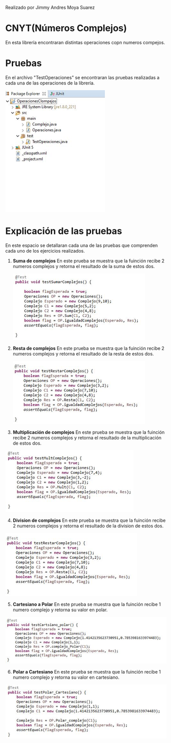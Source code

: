 Realizado por Jimmy Andres Moya Suarez

# CNYT(Números Complejos)

En esta librería encontraran distintas operaciones copn numeros compejos.

# Pruebas

En el archivo "TestOperaciones" se encontraran las pruebas realizadas a cada una de las operaciones de la librería.

![](Imagenes/1.JPG)

# Explicación de las pruebas

En este espacio se detallaran cada una de las pruebas que comprenden cada uno de los ejercicios realizados.

1. **Suma de complejos**
	  En este prueba se muestra que la fuinción recibe 2 numeros complejos y retorna el resultado de la suma de estos dos.
    
	![](Imagenes/2.JPG)

 2. **Resta de complejos**
	 En este prueba se muestra que la fuinción recibe 2 numeros complejos y retorna el resultado de la resta de estos dos.
	  
	![](Imagenes/3.JPG) 
	
 3.  **Multiplicación de complejos**
	En este prueba se muestra que la fuinción recibe 2 numeros complejos y retorna el resultado de la multiplicación de estos dos.
  
  ![](Imagenes/4.JPG) 
  
  4. **Division de complejos**
  En este prueba se muestra que la fuinción recibe 2 numeros complejos y retorna el resultado de la division de estos dos.
  
![](Imagenes/3.JPG)
  
  5. **Cartesiano a Polar**
  En este prueba se muestra que la fuinción recibe 1 numero complejo y retorna su valor en polar.
  
![](Imagenes/6.JPG) 
  
  6. **Polar a Cartesiano**
  En este prueba se muestra que la fuinción recibe 1 numero complejo y retorna su valor en cartesiano.
  
![](Imagenes/7.JPG) 

